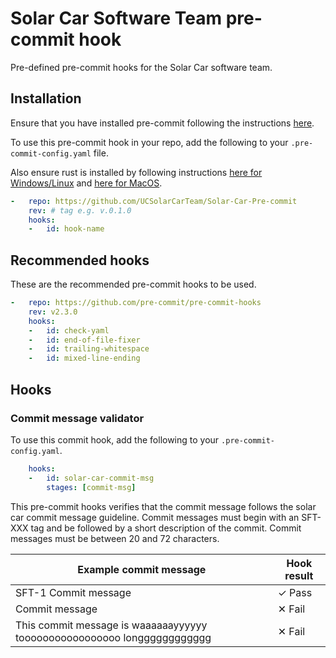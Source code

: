 # Solar Car Software Team pre-commit hook

Pre-defined pre-commit hooks for the Solar Car software team.

## Installation

Ensure that you have installed pre-commit following the instructions [here](https://pre-commit.com/#install).

To use this pre-commit hook in your repo, add the following to your `.pre-commit-config.yaml` file.

Also ensure rust is installed by following instructions [here for Windows/Linux](https://www.rust-lang.org/tools/install) and [here for MacOS](https://sourabhbajaj.com/mac-setup/Rust/).

```yaml
-   repo: https://github.com/UCSolarCarTeam/Solar-Car-Pre-commit
    rev: # tag e.g. v.0.1.0
    hooks:
    -   id: hook-name
```
## Recommended hooks

These are the recommended pre-commit hooks to be used.

```yaml
-   repo: https://github.com/pre-commit/pre-commit-hooks
    rev: v2.3.0
    hooks:
    -   id: check-yaml
    -   id: end-of-file-fixer
    -   id: trailing-whitespace
    -   id: mixed-line-ending
```

## Hooks

### Commit message validator

To use this commit hook, add the following to your `.pre-commit-config.yaml`.
```yaml
    hooks:
    -   id: solar-car-commit-msg
        stages: [commit-msg]
```

This pre-commit hooks verifies that the commit message follows the solar car commit message guideline.
Commit messages must begin with an SFT-XXX tag and be followed by a short description of the commit.
Commit messages must be between 20 and 72 characters.

| Example commit message                                                  | Hook result |
| ----------------------------------------------------------------------- | ----------- |
| SFT-1 Commit message                                                    | ✓ Pass     |
| Commit message                                                          | ✕ Fail     |
| This commit message is waaaaaayyyyyy tooooooooooooooooo longggggggggggg | ✕ Fail            |